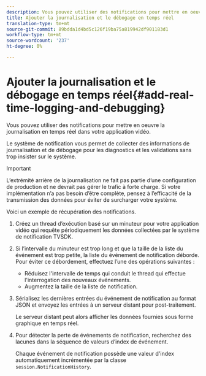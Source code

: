 ```yaml
---
description: Vous pouvez utiliser des notifications pour mettre en oeuvre la journalisation en temps réel dans votre application vidéo.
title: Ajouter la journalisation et le débogage en temps réel
translation-type: tm+mt
source-git-commit: 89bdda1d4bd5c126f19ba75a819942df901183d1
workflow-type: tm+mt
source-wordcount: '237'
ht-degree: 0%

---
```



# Ajouter la journalisation et le débogage en temps réel{#add-real-time-logging-and-debugging}

Vous pouvez utiliser des notifications pour mettre en oeuvre la journalisation en temps réel dans votre application vidéo.

Le système de notification vous permet de collecter des informations de journalisation et de débogage pour les diagnostics et les validations sans trop insister sur le système.

>[!IMPORTANT]
>
>L’extrémité arrière de la journalisation ne fait pas partie d’une configuration de production et ne devrait pas gérer le trafic à forte charge. Si votre implémentation n’a pas besoin d’être complète, pensez à l’efficacité de la transmission des données pour éviter de surcharger votre système.

Voici un exemple de récupération des notifications.

1. Créez un thread d’exécution basé sur un minuteur pour votre application vidéo qui requête périodiquement les données collectées par le système de notification TVSDK.

1. Si l’intervalle du minuteur est trop long et que la taille de la liste du événement est trop petite, la liste du événement de notification déborde. Pour éviter ce débordement, effectuez l’une des opérations suivantes :

   * Réduisez l&#39;intervalle de temps qui conduit le thread qui effectue l&#39;interrogation des nouveaux événements.
   * Augmentez la taille de la liste de notification.

1. Sérialisez les dernières entrées du événement de notification au format JSON et envoyez les entrées à un serveur distant pour post-traitement.

   Le serveur distant peut alors afficher les données fournies sous forme graphique en temps réel.
1. Pour détecter la perte de événements de notification, recherchez des lacunes dans la séquence de valeurs d’index de événement.

   Chaque événement de notification possède une valeur d&#39;index automatiquement incrémentée par la classe `session.NotificationHistory`.

